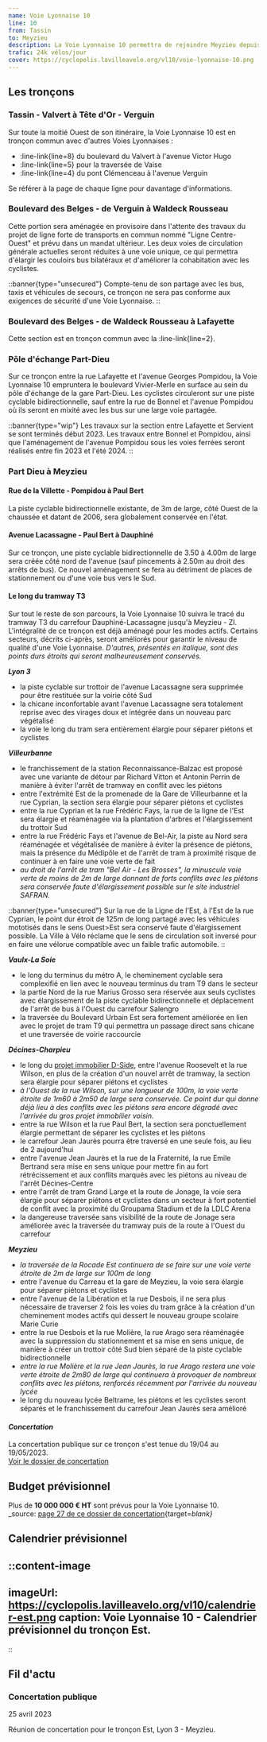 ```yaml
---
name: Voie Lyonnaise 10
line: 10
from: Tassin
to: Meyzieu
description: La Voie Lyonnaise 10 permettra de rejoindre Meyzieu depuis Tassin en passant par Vaise, Lyon 6, la Part-Dieu, Dauphiné-Lacassagne, Grandclément, La Soie, et Décines-Charpieu. Il s'agira donc d'un itinéraire cyclable qui permettra de traverser la métropole de Lyon dans un axe Est-Ouest sur plus de 20km.
trafic: 24k vélos/jour
cover: https://cyclopolis.lavilleavelo.org/vl10/voie-lyonnaise-10.png
---
```


## Les tronçons

### Tassin - Valvert à Tête d'Or - Verguin
Sur toute la moitié Ouest de son itinéraire, la Voie Lyonnaise 10 est en tronçon commun avec d'autres Voies Lyonnaises :
 - :line-link{line=8} du boulevard du Valvert à l'avenue Victor Hugo
 - :line-link{line=5} pour la traversée de Vaise
 - :line-link{line=4} du pont Clémenceau à l'avenue Verguin

Se référer à la page de chaque ligne pour davantage d'informations.

### Boulevard des Belges - de Verguin à Waldeck Rousseau
Cette portion sera aménagée en provisoire dans l'attente des travaux du projet de ligne forte de transports en commun nommé "Ligne Centre-Ouest" et prévu dans un mandat ultérieur.
Les deux voies de circulation générale actuelles seront réduites à une voie unique, ce qui permettra d'élargir les couloirs bus bilatéraux et d'améliorer la cohabitation avec les cyclistes.

::banner{type="unsecured"}
Compte-tenu de son partage avec les bus, taxis et véhicules de secours, ce tronçon ne sera pas conforme aux exigences de sécurité d'une Voie Lyonnaise.
::

### Boulevard des Belges - de Waldeck Rousseau à Lafayette
Cette section est en tronçon commun avec la :line-link{line=2}.

### Pôle d'échange Part-Dieu
Sur ce tronçon entre la rue Lafayette et l'avenue Georges Pompidou, la Voie Lyonnaise 10 empruntera le boulevard Vivier-Merle en surface au sein du pôle d'échange de la gare Part-Dieu.
Les cyclistes circuleront sur une piste cyclable bidirectionnelle, sauf entre la rue de Bonnel et l'avenue Pompidou où ils seront en mixité avec les bus sur une large voie partagée.

::banner{type="wip"}
Les travaux sur la section entre Lafayette et Servient se sont terminés début 2023.
Les travaux entre Bonnel et Pompidou, ainsi que l'aménagement de l'avenue Pompidou sous les voies ferrées seront réalisés entre fin 2023 et l'été 2024.
::

### Part Dieu à Meyzieu
#### Rue de la Villette - Pompidou à Paul Bert
La piste cyclable bidirectionnelle existante, de 3m de large, côté Ouest de la chaussée et datant de 2006, sera globalement conservée en l'état.

#### Avenue Lacassagne - Paul Bert à Dauphiné
Sur ce tronçon, une piste cyclable bidirectionnelle de 3.50 à 4.00m de large sera créée côté nord de l'avenue (sauf pincements à 2.50m au droit des arrêts de bus). Ce nouvel aménagement se fera au détriment de places de stationnement ou d'une voie bus vers le Sud.

#### Le long du tramway T3
Sur tout le reste de son parcours, la Voie Lyonnaise 10 suivra le tracé du tramway T3 du carrefour Dauphiné-Lacassagne jusqu'à Meyzieu - ZI. L'intégralité de ce tronçon est déjà aménagé pour les modes actifs. Certains secteurs, décrits ci-après, seront améliorés pour garantir le niveau de qualité d'une Voie Lyonnaise. *D'autres, présentés en italique, sont des points durs étroits qui seront malheureusement conservés.*

***Lyon 3***
 - la piste cyclable sur trottoir de l'avenue Lacassagne sera supprimée pour être restituée sur la voirie côté Sud
 - la chicane inconfortable avant l'avenue Lacassagne sera totalement reprise avec des virages doux et intégrée dans un nouveau parc végétalisé
 - la voie le long du tram sera entièrement élargie pour séparer piétons et cyclistes

***Villeurbanne***
 - le franchissement de la station Reconnaissance-Balzac est proposé avec une variante de détour par Richard Vitton et Antonin Perrin de manière à éviter l'arrêt de tramway en conflit avec les piétons
 - entre l'extrémité Est de la promenade de la Gare de Villeurbanne et la rue Cyprian, la section sera élargie pour séparer piétons et cyclistes
 - entre la rue Cyprian et la rue Frédéric Fays, la rue de la ligne de l'Est sera élargie et réaménagée via la plantation d'arbres et l'élargissement du trottoir Sud
 - entre la rue Frédéric Fays et l'avenue de Bel-Air, la piste au Nord sera réaménagée et végétalisée de manière à éviter la présence de piétons, mais la présence du Médipôle et de l'arrêt de tram à proximité risque de continuer à en faire une voie verte de fait
 - *au droit de l'arrêt de tram "Bel Air - Les Brosses", la minuscule voie verte de moins de 2m de large donnant de forts conflits avec les piétons sera conservée faute d'élargissement possible sur le site industriel SAFRAN.*

::banner{type="unsecured"}
Sur la rue de la Ligne de l'Est, à l'Est de la rue Cyprian, le point dur étroit de 125m de long partagé avec les véhicules mototisés dans le sens Ouest>Est sera conservé faute d'élargissement possible. La Ville à Vélo réclame que le sens de circulation soit inversé pour en faire une vélorue compatible avec un faible trafic automobile.
::

***Vaulx-La Soie***
 - le long du terminus du métro A, le cheminement cyclable sera complexifié en lien avec le nouveau terminus du tram T9 dans le secteur
 - la partie Nord de la rue Marius Grosso sera réservée aux seuls cyclistes avec élargissement de la piste cyclable bidirectionnelle et déplacement de l'arrêt de bus à l'Ouest du carrefour Salengro
 - la traversée du Boulevard Urbain Est sera fortement améliorée en lien avec le projet de tram T9 qui permettra un passage direct sans chicane et une traversée de voirie raccourcie

***Décines-Charpieu***
 - le long du [projet immobilier D-Side](https://d-side-decines.com/), entre l'avenue Roosevelt et la rue Wilson, en plus de la création d'un nouvel arrêt de tramway, la section sera élargie pour séparer piétons et cyclistes
 - *à l'Ouest de la rue Wilson, sur une longueur de 100m, la voie verte étroite de 1m60 à 2m50 de large sera conservée. Ce point dur qui donne déjà lieu à des conflits avec les piétons sera encore dégradé avec l'arrivée du gros projet immobilier voisin.*
 - entre la rue Wilson et la rue Paul Bert, la section sera ponctuellement élargie permettant de séparer les cyclistes et les piétons
 - le carrefour Jean Jaurès pourra être traversé en une seule fois, au lieu de 2 aujourd'hui
 - entre l'avenue Jean Jaurès et la rue de la Fraternité, la rue Emile Bertrand sera mise en sens unique pour mettre fin au fort rétrécissement et aux conflits marqués avec les piétons au niveau de l'arrêt Décines-Centre
 - entre l'arrêt de tram Grand Large et la route de Jonage, la voie sera élargie pour séparer piétons et cyclistes dans un secteur à fort potentiel de conflit avec la proximité du Groupama Stadium et de la LDLC Arena
 - la dangereuse traversée sans visibilité de la route de Jonage sera améliorée avec la traversée du tramway puis de la route à l'Ouest du carrefour

***Meyzieu***
 - *la traversée de la Rocade Est continuera de se faire sur une voie verte étroite de 2m de large sur 100m de long*
 - entre l'avenue du Carreau et la gare de Meyzieu, la voie sera élargie pour séparer piétons et cyclistes
 - entre l'avenue de la Libération et la rue Desbois, il ne sera plus nécessaire de traverser 2 fois les voies du tram grâce à la création d'un cheminement modes actifs qui dessert le nouveau groupe scolaire Marie Curie
 - entre la rue Desbois et la rue Molière, la rue Arago sera réaménagée avec la suppression du stationnement et sa mise en sens unique, de manière à créer un trottoir côté Sud bien séparé de la piste cyclable bidirectionnelle
 - *entre la rue Molière et la rue Jean Jaurès, la rue Arago restera une voie verte étroite de 2m80 de large qui continuera à provoquer de nombreux conflits avec les piétons, renforcés récemment par l'arrivée du nouveau lycée*
 - le long du nouveau lycée Beltrame, les piétons et les cyclistes seront séparés et le franchissement du carrefour Jean Jaurès sera amélioré

#### *Concertation*
La concertation publique sur ce tronçon s'est tenue du 19/04 au 19/05/2023.\
[Voir le dossier de concertation](https://cyclopolis.lavilleavelo.org/vl10/VL10_Meyzieu_PartDieu.pdf)

## Budget prévisionnel

Plus de **10 000 000 € HT** sont prévus pour la Voie Lyonnaise 10.\
_source: [page 27 de ce dossier de concertation](https://cyclopolis.lavilleavelo.org/vl10/VL10_Meyzieu_PartDieu.pdf){target=_blank}_


## Calendrier prévisionnel

::content-image
---
imageUrl: https://cyclopolis.lavilleavelo.org/vl10/calendrier-est.png
caption: Voie Lyonnaise 10 - Calendrier prévisionnel du tronçon Est.
---
::


## Fil d'actu

### Concertation publique
25 avril 2023

Réunion de concertation pour le tronçon Est, Lyon 3 - Meyzieu.

